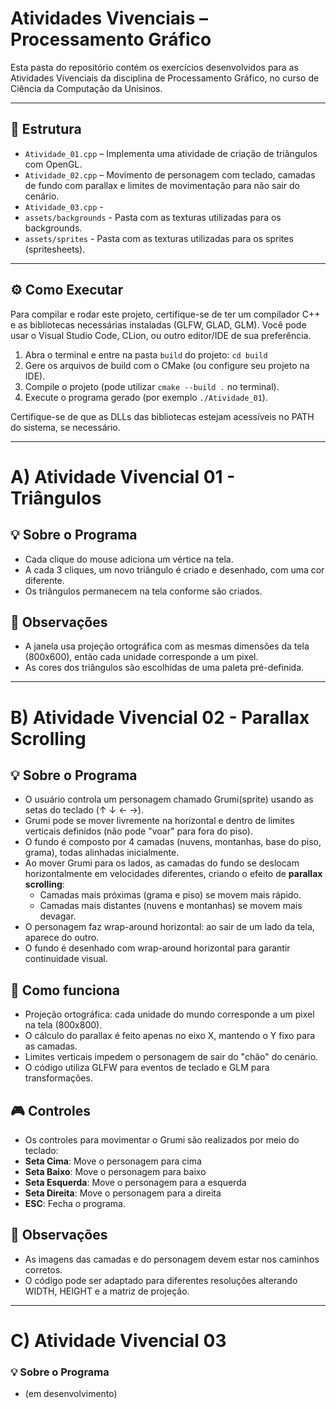 # Atividades Vivenciais – Processamento Gráfico

Esta pasta do repositório contém os exercícios desenvolvidos para as Atividades Vivenciais da disciplina de Processamento Gráfico, no curso de Ciência da Computação da Unisinos.

______________________________________________

## 📁 Estrutura

- `Atividade_01.cpp` – Implementa uma atividade de criação de triângulos com OpenGL.
- `Atividade_02.cpp` – Movimento de personagem com teclado, camadas de fundo com parallax e limites de movimentação para não sair do cenário.
- `Atividade_03.cpp` -
- `assets/backgrounds` - Pasta com as texturas utilizadas para os backgrounds.
- `assets/sprites` - Pasta com as texturas utilizadas para os sprites (spritesheets).

______________________________________________

## ⚙️ Como Executar

Para compilar e rodar este projeto, certifique-se de ter um compilador C++ e as bibliotecas necessárias instaladas (GLFW, GLAD, GLM). Você pode usar o Visual Studio Code, CLion, ou outro editor/IDE de sua preferência.

1. Abra o terminal e entre na pasta `build` do projeto: `cd build`
2. Gere os arquivos de build com o CMake (ou configure seu projeto na IDE).
3. Compile o projeto (pode utilizar `cmake --build .` no terminal).
4. Execute o programa gerado (por exemplo `./Atividade_01`).

Certifique-se de que as DLLs das bibliotecas estejam acessíveis no PATH do sistema, se necessário.

______________________________________________

# A) Atividade Vivencial 01 - Triângulos

## 💡 Sobre o Programa

- Cada clique do mouse adiciona um vértice na tela.
- A cada 3 cliques, um novo triângulo é criado e desenhado, com uma cor diferente.
- Os triângulos permanecem na tela conforme são criados.

## 📌 Observações

- A janela usa projeção ortográfica com as mesmas dimensões da tela (800x600), então cada unidade corresponde a um pixel.
- As cores dos triângulos são escolhidas de uma paleta pré-definida.

______________________________________________


# B) Atividade Vivencial 02 - Parallax Scrolling

## 💡 Sobre o Programa

- O usuário controla um personagem chamado Grumi(sprite) usando as setas do teclado (↑ ↓ ← →).
- Grumi pode se mover livremente na horizontal e dentro de limites verticais definidos (não pode "voar" para fora do piso).
- O fundo é composto por 4 camadas (nuvens, montanhas, base do piso, grama), todas alinhadas inicialmente.
- Ao mover Grumi para os lados, as camadas do fundo se deslocam horizontalmente em velocidades diferentes, criando o efeito de **parallax scrolling**:
  - Camadas mais próximas (grama e piso) se movem mais rápido.
  - Camadas mais distantes (nuvens e montanhas) se movem mais devagar.
- O personagem faz wrap-around horizontal: ao sair de um lado da tela, aparece do outro.
- O fundo é desenhado com wrap-around horizontal para garantir continuidade visual.

## 🚀 Como funciona

- Projeção ortográfica: cada unidade do mundo corresponde a um pixel na tela (800x800).
- O cálculo do parallax é feito apenas no eixo X, mantendo o Y fixo para as camadas.
- Limites verticais impedem o personagem de sair do "chão" do cenário.
- O código utiliza GLFW para eventos de teclado e GLM para transformações.

## 🎮 Controles
- Os controles para movimentar o Grumi são realizados por meio do teclado:
- **Seta Cima**: Move o personagem para cima
- **Seta Baixo**: Move o personagem para baixo
- **Seta Esquerda**: Move o personagem para a esquerda
- **Seta Direita**: Move o personagem para a direita
- **ESC**: Fecha o programa.

## 📌 Observações

- As imagens das camadas e do personagem devem estar nos caminhos corretos.
- O código pode ser adaptado para diferentes resoluções alterando WIDTH, HEIGHT e a matriz de projeção.

______________________________________________

# C) Atividade Vivencial 03

### 💡 Sobre o Programa

- (em desenvolvimento)


